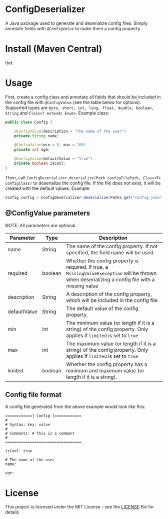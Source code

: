 # ConfigDeserializer
 
A Java package used to generate and deserialize config files. Simply annotate fields with ```@ConfigValue``` to make them a config property.

# Install (Maven Central)

tbd.

# Usage

First, create a config class and annotate all fields that should be included in the config file with ```@ConfigValue``` (see the table below for options). Supported types are ```byte, short, int, long, float, double, boolean, String``` and ```Class<? extends Enum>```. Example class:

```java
public class Config {

	@ConfigValue(description = "The name of the user")
	private String name;

	@ConfigValue(min = 0, max = 100)
	private int age;

	@ConfigValue(defaultValue = "true")
	private boolean isCool;
}
```

Then, call ```ConfigDeserializer.deserialize(Path configFilePath, Class<T> configClass)``` to deserialize the config file. If the file does not exist, it will be created with the default values. Example:

```java
Config config = ConfigDeserializer.deserialize(Paths.get("config.json"), Config.class);
```

## @ConfigValue parameters

NOTE: All parameters are optional.

| Parameter | Type | Description |
|-----------|------|-------------|
| name | String | The name of the config property. If not specified, the field name will be used. |
| required | boolean | Whether the config property is required. If true, a ```MissingValueExeception``` will be thrown when deserializing a config file with a missing value |
| description | String | A description of the config property, which will be included in the config file. |
| defaultValue | String | The default value of the config property. |
| min | int | The minimum value (or length if it is a string) of the config property. Only applies if ```limited``` is set to ```true``` |
| max | int | The maximum value (or length if it is a string) of the config property. Only applies if ```limited``` is set to ```true``` |
| limited | boolean | Whether the config property has a minimum and maximum value (or length if it is a string). |

## Config file format

A config file generated from the above example would look like this:

```
============] Config [============
#
# Syntax: key: value
#
# Comments: # this is a comment
#
==================================

isCool: true

# The name of the user
name: 

age: 
```

# License

This project is licensed under the MIT License - see the [LICENSE](LICENSE) file for details
